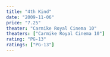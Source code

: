 ```yaml
---
title: "4th Kind"
date: "2009-11-06"
price: "7.25"
theater: "Carmike Royal Cinema 10"
theaters: ["Carmike Royal Cinema 10"]
rating: "PG-13"
ratings: ["PG-13"]
---
```

